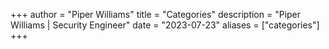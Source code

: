 +++
author = "Piper Williams"
title = "Categories"
description = "Piper Williams | Security Engineer"
date = "2023-07-23"
aliases = ["categories"]
+++